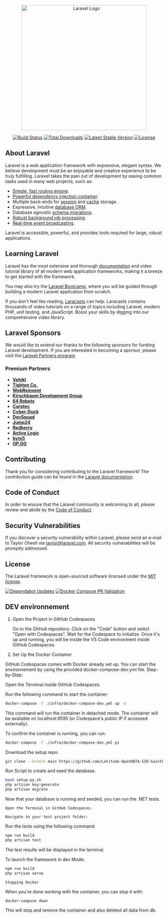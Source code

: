 <p align="center"><a href="https://laravel.com" target="_blank"><img src="https://raw.githubusercontent.com/laravel/art/master/logo-lockup/5%20SVG/2%20CMYK/1%20Full%20Color/laravel-logolockup-cmyk-red.svg" width="400" alt="Laravel Logo"></a></p>

<p align="center">
<a href="https://github.com/laravel/framework/actions"><img src="https://github.com/laravel/framework/workflows/tests/badge.svg" alt="Build Status"></a>
<a href="https://packagist.org/packages/laravel/framework"><img src="https://img.shields.io/packagist/dt/laravel/framework" alt="Total Downloads"></a>
<a href="https://packagist.org/packages/laravel/framework"><img src="https://img.shields.io/packagist/v/laravel/framework" alt="Latest Stable Version"></a>
<a href="https://packagist.org/packages/laravel/framework"><img src="https://img.shields.io/packagist/l/laravel/framework" alt="License"></a>
</p>

## About Laravel

Laravel is a web application framework with expressive, elegant syntax. We believe development must be an enjoyable and creative experience to be truly fulfilling. Laravel takes the pain out of development by easing common tasks used in many web projects, such as:

- [Simple, fast routing engine](https://laravel.com/docs/routing).
- [Powerful dependency injection container](https://laravel.com/docs/container).
- Multiple back-ends for [session](https://laravel.com/docs/session) and [cache](https://laravel.com/docs/cache) storage.
- Expressive, intuitive [database ORM](https://laravel.com/docs/eloquent).
- Database agnostic [schema migrations](https://laravel.com/docs/migrations).
- [Robust background job processing](https://laravel.com/docs/queues).
- [Real-time event broadcasting](https://laravel.com/docs/broadcasting).

Laravel is accessible, powerful, and provides tools required for large, robust applications.

## Learning Laravel

Laravel has the most extensive and thorough [documentation](https://laravel.com/docs) and video tutorial library of all modern web application frameworks, making it a breeze to get started with the framework.

You may also try the [Laravel Bootcamp](https://bootcamp.laravel.com), where you will be guided through building a modern Laravel application from scratch.

If you don't feel like reading, [Laracasts](https://laracasts.com) can help. Laracasts contains thousands of video tutorials on a range of topics including Laravel, modern PHP, unit testing, and JavaScript. Boost your skills by digging into our comprehensive video library.

## Laravel Sponsors

We would like to extend our thanks to the following sponsors for funding Laravel development. If you are interested in becoming a sponsor, please visit the [Laravel Partners program](https://partners.laravel.com).

### Premium Partners

- **[Vehikl](https://vehikl.com/)**
- **[Tighten Co.](https://tighten.co)**
- **[WebReinvent](https://webreinvent.com/)**
- **[Kirschbaum Development Group](https://kirschbaumdevelopment.com)**
- **[64 Robots](https://64robots.com)**
- **[Curotec](https://www.curotec.com/services/technologies/laravel/)**
- **[Cyber-Duck](https://cyber-duck.co.uk)**
- **[DevSquad](https://devsquad.com/hire-laravel-developers)**
- **[Jump24](https://jump24.co.uk)**
- **[Redberry](https://redberry.international/laravel/)**
- **[Active Logic](https://activelogic.com)**
- **[byte5](https://byte5.de)**
- **[OP.GG](https://op.gg)**

## Contributing

Thank you for considering contributing to the Laravel framework! The contribution guide can be found in the [Laravel documentation](https://laravel.com/docs/contributions).

## Code of Conduct

In order to ensure that the Laravel community is welcoming to all, please review and abide by the [Code of Conduct](https://laravel.com/docs/contributions#code-of-conduct).

## Security Vulnerabilities

If you discover a security vulnerability within Laravel, please send an e-mail to Taylor Otwell via [taylor@laravel.com](mailto:taylor@laravel.com). All security vulnerabilities will be promptly addressed.

## License

The Laravel framework is open-sourced software licensed under the [MIT license](https://opensource.org/licenses/MIT).


[![Dependabot Updates](https://github.com/Latitude-OpenDATA-SIO-Saintbe/Laravel/actions/workflows/dependabot/dependabot-updates/badge.svg)](https://github.com/Latitude-OpenDATA-SIO-Saintbe/Laravel/actions/workflows/dependabot/dependabot-updates)
[![Docker Compose PR Validation](https://github.com/Latitude-OpenDATA-SIO-Saintbe/Laravel/actions/workflows/Docker.yml/badge.svg)](https://github.com/Latitude-OpenDATA-SIO-Saintbe/Laravel/actions/workflows/Docker.yml)


## DEV environnement

1. Open the Project in GitHub Codespaces

    Go to the GitHub repository.
    Click on the "Code" button and select "Open with Codespaces".
    Wait for the Codespace to initialize. Once it's up and running, you will be inside the VS Code environment inside GitHub Codespaces.

2. Set Up the Docker Container

GitHub Codespaces comes with Docker already set up. You can start the environnement by using the provided docker-compose-dev.yml file.
Step-by-Step:

Open the Terminal inside GitHub Codespaces.

Run the following command to start the container:

```bash
docker-compose -f ./infra/docker-compose-dev.yml up -d
```

This command will run the container in detached mode. The container will be available on localhost:9595 (or Codespace's public IP if accessed externally).

To confirm the container is running, you can run:

```bash
docker-compose -f ./infra/docker-compose-dev.yml ps
```

Download the setup repo:

```bash
git clone --branch main https://github.com/Latitude-OpenDATA-SIO-Saintbe/PythonPopPostgres.git /setupDB
```

Run Script to create and seed the database.

```bash
bash setup-py.sh
php artisan key:generate
php artisan migrate
```

Now that your database is running and seeded, you can run the .NET tests.

    Open the Terminal in GitHub Codespaces.

    Navigate to your test project folder:

Run the tests using the following command:

```bash
npm run build
php artisan test
```

The test results will be displayed in the terminal.

To launch the framework in dev Mode:

```bash
npm run build
php artisan serve
```

    Stopping Docker

When you're done working with the container, you can stop it with:

```baash
docker-compose down
```

This will stop and remove the container and also deleted all data from db.
